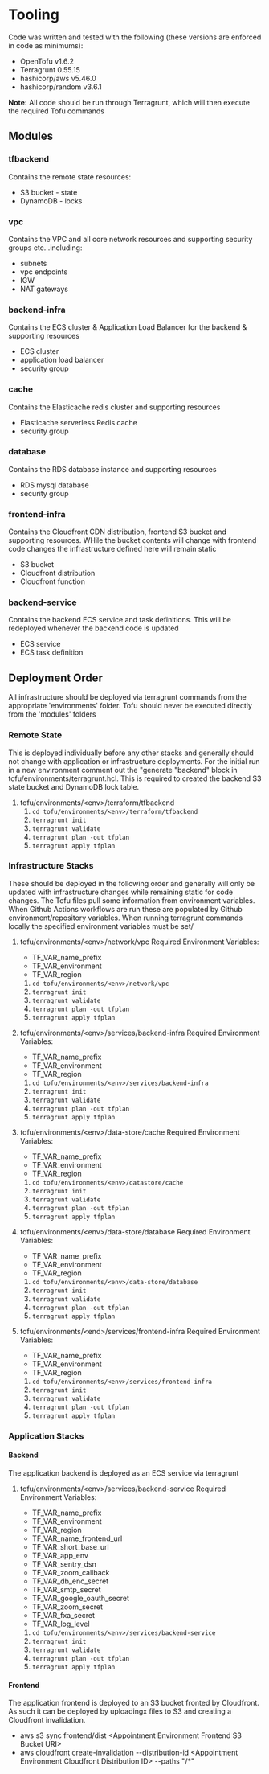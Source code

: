 # Tooling

Code was written and tested with the following (these versions are enforced in code as minimums):

- OpenTofu v1.6.2
- Terragrunt 0.55.15
- hashicorp/aws v5.46.0
- hashicorp/random v3.6.1

**Note:** All code should be run through Terragrunt, which will then execute the required Tofu commands

## Modules

### tfbackend

Contains the remote state resources:

- S3 bucket - state
- DynamoDB - locks

### vpc

Contains the VPC and all core network resources and supporting security groups etc...including:

- subnets
- vpc endpoints
- IGW
- NAT gateways

### backend-infra

Contains the ECS cluster & Application Load Balancer for the backend & supporting resources

- ECS cluster
- application load balancer
- security group

### cache

Contains the Elasticache redis cluster and supporting resources

- Elasticache serverless Redis cache
- security group

### database

Contains the RDS database instance and supporting resources

- RDS mysql database
- security group

### frontend-infra

Contains the Cloudfront CDN distribution, frontend S3 bucket and supporting resources.  WHile the bucket contents will change with frontend code changes the infrastructure defined here will remain static

- S3 bucket
- Cloudfront distribution
- Cloudfront function

### backend-service

Contains the backend ECS service and task definitions.  This will be redeployed whenever the backend code is updated

- ECS service
- ECS task definition

## Deployment Order

All infrastructure should be deployed via terragrunt commands from the appropriate 'environments' folder.  Tofu should never be executed directly from the 'modules' folders

### Remote State

This is deployed individually before any other stacks and generally should not change with application or infrastructure deployments.  For the initial run in a new environment comment out the "generate "backend" block in tofu/environments/terragrunt.hcl.  This is required to created the backend S3 state bucket and DynamoDB lock table.

1. tofu/environments/\<env>/terraform/tfbackend
   1. `cd tofu/environments/<env>/terraform/tfbackend`
   2. `terragrunt init`
   3. `terragrunt validate`
   4. `terragrunt plan -out tfplan`
   5. `terragrunt apply tfplan`

### Infrastructure Stacks

These should be deployed in the following order and generally will only be updated with infrastructure changes while remaining static for code changes.  The Tofu files pull some information from environment variables.  When Github Actions workflows are run these are populated by Github environment/repository variables.  When running terragrunt commands locally the specified environment variables must be set/

1. tofu/environments/\<env>/network/vpc
   Required Environment Variables:
    - TF_VAR_name_prefix
    - TF_VAR_environment
    - TF_VAR_region

   1. `cd tofu/environments/<env>/network/vpc`
   2. `terragrunt init`
   3. `terragrunt validate`
   4. `terragrunt plan -out tfplan`
   5. `terragrunt apply tfplan`
2. tofu/environments/\<env>/services/backend-infra
   Required Environment Variables:
    - TF_VAR_name_prefix
    - TF_VAR_environment
    - TF_VAR_region

   1. `cd tofu/environments/<env>/services/backend-infra`
   2. `terragrunt init`
   3. `terragrunt validate`
   4. `terragrunt plan -out tfplan`
   5. `terragrunt apply tfplan`
3. tofu/environments/\<env>/data-store/cache
   Required Environment Variables:
    - TF_VAR_name_prefix
    - TF_VAR_environment
    - TF_VAR_region

   1. `cd tofu/environments/<env>/datastore/cache`
   2. `terragrunt init`
   3. `terragrunt validate`
   4. `terragrunt plan -out tfplan`
   5. `terragrunt apply tfplan`
4. tofu/environments/\<env>/data-store/database
   Required Environment Variables:
    - TF_VAR_name_prefix
    - TF_VAR_environment
    - TF_VAR_region

   1. `cd tofu/environments/<env>/data-store/database`
   2. `terragrunt init`
   3. `terragrunt validate`
   4. `terragrunt plan -out tfplan`
   5. `terragrunt apply tfplan`
5. tofu/environments/\<end>/services/frontend-infra
   Required Environment Variables:
    - TF_VAR_name_prefix
    - TF_VAR_environment
    - TF_VAR_region

   1. `cd tofu/environments/<env>/services/frontend-infra`
   2. `terragrunt init`
   3. `terragrunt validate`
   4. `terragrunt plan -out tfplan`
   5. `terragrunt apply tfplan`

### Application Stacks

#### Backend

The application backend is deployed as an ECS service via terragrunt

1. tofu/environments/\<env>/services/backend-service
   Required Environment Variables:
    - TF_VAR_name_prefix
    - TF_VAR_environment
    - TF_VAR_region
    - TF_VAR_name_frontend_url
    - TF_VAR_short_base_url
    - TF_VAR_app_env
    - TF_VAR_sentry_dsn
    - TF_VAR_zoom_callback
    - TF_VAR_db_enc_secret
    - TF_VAR_smtp_secret
    - TF_VAR_google_oauth_secret
    - TF_VAR_zoom_secret
    - TF_VAR_fxa_secret
    - TF_VAR_log_level

   1. `cd tofu/environments/<env>/services/backend-service`
   2. `terragrunt init`
   3. `terragrunt validate`
   4. `terragrunt plan -out tfplan`
   5. `terragrunt apply tfplan`

#### Frontend

The application frontend is deployed to an S3 bucket fronted by Cloudfront.  As such it can be deployed by uploadingx files to S3 and creating a Cloudfront invalidation.

- aws s3 sync frontend/dist \<Appointment Environment Frontend S3 Bucket URI>
- aws cloudfront create-invalidation --distribution-id \<Appointment Environment Cloudfront Distribution ID> --paths "/*"
